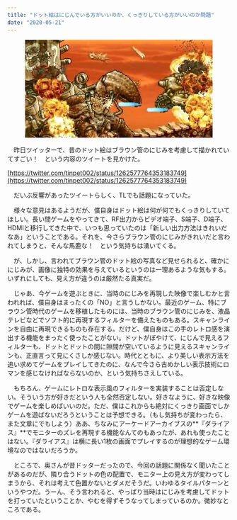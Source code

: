 ```yaml
---
title: "ドット絵はにじんでいる方がいいのか、くっきりしている方がいいのか問題"
date: "2020-05-21"
---
```


<figure>

![](assets/nceaa5241a265_b0b4708a0149f804bc1c6a134839dca5.jpg)

</figure>

　昨日ツイッターで、昔のドット絵はブラウン管のにじみを考慮して描かれていてすごい！　という内容のツイートを見かけた。

[https://twitter.com/tinpet002/status/1262577764353183749](https://twitter.com/tinpet002/status/1262577764353183749)

　だいぶ反響があったツイートらしく、TLでも話題になっていた。

　様々な意見はあるようだが、僕自身はドット絵は何が何でもくっきりしていてほしい。長い間ゲームをやってきて、RF出力からビデオ端子、S端子、D端子、HDMIと移行してきた中で、いつも思っていたのは「新しい出力方法はきれいだなあ」ということである。それを、今さらブラウン管のにじみがきれいだと言われてしまうと、そんな馬鹿な！　という気持ちは湧いてくる。

　が、しかし、言われてブラウン管のドット絵の写真など見せられると、確かににじみが、画像に独特の効果を与えているというのは一理あるような気もする。いずれにしても、見え方が違うのは厳然たる真実だ。

　じゃあ、今ゲームを遊ぶときに、当時のにじみを再現した映像で楽しむかと言われれば、僕自身はまったくの「NO」と言うしかない。最近のゲーム、特にブラウン管時代のゲームを移植したものには、当時のブラウン管のにじみを、液晶テレビなどでソフト的に再現するフィルターを備えたものもある。スキャンラインを自由に再現できるものも存在する。だけど、僕自身はこの手のレトロ感を演出する機能をまったく使ったことがない。ドットがぼやけて、にじんで見えるフィルターも、ドットとドットの間に隙間が空いているように見えるスキャンラインも、正直言って見にくさしか感じない。時代とともに、より美しい表示方法を追い求めてゲームをプレイしてきたのに、なんで今さら古めかしい表示技術にロマンを感じなければならないのか、という気持ちさえしている。

　もちろん、ゲームにレトロな表示風のフィルターを実装することは否定しない。そういう方が好きだという人も全然否定しない。好きなように、好きな映像でゲームを楽しめばいいのだ。ただ、僕はこれからも絶対にくっきり画面でしかゲームを遊ばないだろうということは予想できる。（もし気持ちが変わったら、また文章にでもしよう）ああ、ちなみにアーケードアーカイブスの**『ダライアス』**でモニターのズレを再現する機能なんてのもあったが、あれも使ったことはない。『ダライアス』は横に長い1枚の画面でプレイするのが理想的なゲーム環境なのではないだろうか。

　ところで、奥さんが昔ドッターだったので、今回の話題に関係なく聞いたことがあるのだが、隣り合うドットの色の配置で、モニター上の見え方が変わってしまうから、それは考えて色置かないとダメだそうだ。いわゆるタイルパターンというやつだ。うーん、そう言われると、やっぱり当時はにじみを考慮してドットを打っていたということか、やむを得ずそうなってしまっているのか。微妙なところである。
